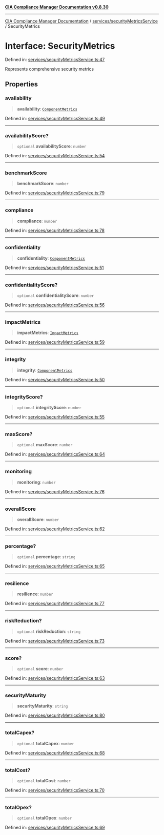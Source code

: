 [**CIA Compliance Manager Documentation v0.8.30**](../../../README.md)

***

[CIA Compliance Manager Documentation](../../../modules.md) / [services/securityMetricsService](../README.md) / SecurityMetrics

# Interface: SecurityMetrics

Defined in: [services/securityMetricsService.ts:47](https://github.com/Hack23/cia-compliance-manager/blob/6afa716316469147e542039d136ec79ffdbd4ac9/src/services/securityMetricsService.ts#L47)

Represents comprehensive security metrics

## Properties

### availability

> **availability**: [`ComponentMetrics`](ComponentMetrics.md)

Defined in: [services/securityMetricsService.ts:49](https://github.com/Hack23/cia-compliance-manager/blob/6afa716316469147e542039d136ec79ffdbd4ac9/src/services/securityMetricsService.ts#L49)

***

### availabilityScore?

> `optional` **availabilityScore**: `number`

Defined in: [services/securityMetricsService.ts:54](https://github.com/Hack23/cia-compliance-manager/blob/6afa716316469147e542039d136ec79ffdbd4ac9/src/services/securityMetricsService.ts#L54)

***

### benchmarkScore

> **benchmarkScore**: `number`

Defined in: [services/securityMetricsService.ts:79](https://github.com/Hack23/cia-compliance-manager/blob/6afa716316469147e542039d136ec79ffdbd4ac9/src/services/securityMetricsService.ts#L79)

***

### compliance

> **compliance**: `number`

Defined in: [services/securityMetricsService.ts:78](https://github.com/Hack23/cia-compliance-manager/blob/6afa716316469147e542039d136ec79ffdbd4ac9/src/services/securityMetricsService.ts#L78)

***

### confidentiality

> **confidentiality**: [`ComponentMetrics`](ComponentMetrics.md)

Defined in: [services/securityMetricsService.ts:51](https://github.com/Hack23/cia-compliance-manager/blob/6afa716316469147e542039d136ec79ffdbd4ac9/src/services/securityMetricsService.ts#L51)

***

### confidentialityScore?

> `optional` **confidentialityScore**: `number`

Defined in: [services/securityMetricsService.ts:56](https://github.com/Hack23/cia-compliance-manager/blob/6afa716316469147e542039d136ec79ffdbd4ac9/src/services/securityMetricsService.ts#L56)

***

### impactMetrics

> **impactMetrics**: [`ImpactMetrics`](ImpactMetrics.md)

Defined in: [services/securityMetricsService.ts:59](https://github.com/Hack23/cia-compliance-manager/blob/6afa716316469147e542039d136ec79ffdbd4ac9/src/services/securityMetricsService.ts#L59)

***

### integrity

> **integrity**: [`ComponentMetrics`](ComponentMetrics.md)

Defined in: [services/securityMetricsService.ts:50](https://github.com/Hack23/cia-compliance-manager/blob/6afa716316469147e542039d136ec79ffdbd4ac9/src/services/securityMetricsService.ts#L50)

***

### integrityScore?

> `optional` **integrityScore**: `number`

Defined in: [services/securityMetricsService.ts:55](https://github.com/Hack23/cia-compliance-manager/blob/6afa716316469147e542039d136ec79ffdbd4ac9/src/services/securityMetricsService.ts#L55)

***

### maxScore?

> `optional` **maxScore**: `number`

Defined in: [services/securityMetricsService.ts:64](https://github.com/Hack23/cia-compliance-manager/blob/6afa716316469147e542039d136ec79ffdbd4ac9/src/services/securityMetricsService.ts#L64)

***

### monitoring

> **monitoring**: `number`

Defined in: [services/securityMetricsService.ts:76](https://github.com/Hack23/cia-compliance-manager/blob/6afa716316469147e542039d136ec79ffdbd4ac9/src/services/securityMetricsService.ts#L76)

***

### overallScore

> **overallScore**: `number`

Defined in: [services/securityMetricsService.ts:62](https://github.com/Hack23/cia-compliance-manager/blob/6afa716316469147e542039d136ec79ffdbd4ac9/src/services/securityMetricsService.ts#L62)

***

### percentage?

> `optional` **percentage**: `string`

Defined in: [services/securityMetricsService.ts:65](https://github.com/Hack23/cia-compliance-manager/blob/6afa716316469147e542039d136ec79ffdbd4ac9/src/services/securityMetricsService.ts#L65)

***

### resilience

> **resilience**: `number`

Defined in: [services/securityMetricsService.ts:77](https://github.com/Hack23/cia-compliance-manager/blob/6afa716316469147e542039d136ec79ffdbd4ac9/src/services/securityMetricsService.ts#L77)

***

### riskReduction?

> `optional` **riskReduction**: `string`

Defined in: [services/securityMetricsService.ts:73](https://github.com/Hack23/cia-compliance-manager/blob/6afa716316469147e542039d136ec79ffdbd4ac9/src/services/securityMetricsService.ts#L73)

***

### score?

> `optional` **score**: `number`

Defined in: [services/securityMetricsService.ts:63](https://github.com/Hack23/cia-compliance-manager/blob/6afa716316469147e542039d136ec79ffdbd4ac9/src/services/securityMetricsService.ts#L63)

***

### securityMaturity

> **securityMaturity**: `string`

Defined in: [services/securityMetricsService.ts:80](https://github.com/Hack23/cia-compliance-manager/blob/6afa716316469147e542039d136ec79ffdbd4ac9/src/services/securityMetricsService.ts#L80)

***

### totalCapex?

> `optional` **totalCapex**: `number`

Defined in: [services/securityMetricsService.ts:68](https://github.com/Hack23/cia-compliance-manager/blob/6afa716316469147e542039d136ec79ffdbd4ac9/src/services/securityMetricsService.ts#L68)

***

### totalCost?

> `optional` **totalCost**: `number`

Defined in: [services/securityMetricsService.ts:70](https://github.com/Hack23/cia-compliance-manager/blob/6afa716316469147e542039d136ec79ffdbd4ac9/src/services/securityMetricsService.ts#L70)

***

### totalOpex?

> `optional` **totalOpex**: `number`

Defined in: [services/securityMetricsService.ts:69](https://github.com/Hack23/cia-compliance-manager/blob/6afa716316469147e542039d136ec79ffdbd4ac9/src/services/securityMetricsService.ts#L69)
